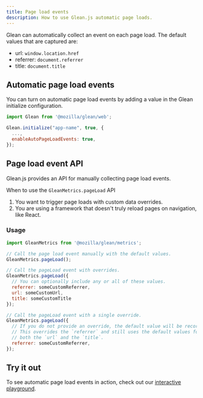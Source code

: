 ```yaml
---
title: Page load events
description: How to use Glean.js automatic page loads.
---
```



Glean can automatically collect an event on each page load. The default
values that are captured are:

- url: `window.location.href`
- referrer: `document.referrer`
- title: `document.title`

## Automatic page load events

You can turn on automatic page load events by adding a value in the Glean
initialize configuration.

```js
import Glean from '@mozilla/glean/web';

Glean.initialize("app-name", true, {
  ...,
  enableAutoPageLoadEvents: true,
});
```

## Page load event API

Glean.js provides an API for manually collecting page load events.

When to use the `GleanMetrics.pageLoad` API

1. You want to trigger page loads with custom data overrides.
2. You are using a framework that doesn't truly reload pages on navigation, like React.

### Usage

```js
import GleanMetrics from '@mozilla/glean/metrics';

// Call the page load event manually with the default values.
GleanMetrics.pageLoad();

// Call the pageLoad event with overrides.
GleanMetrics.pageLoad({
  // You can optionally include any or all of these values.
  referrer: someCustomReferrer,
  url: someCustomUrl,
  title: someCustomTitle
});

// Call the pageLoad event with a single override.
GleanMetrics.pageLoad({
  // If you do not provide an override, the default value will be recorded.
  // This overrides the `referrer` and still uses the default values for
  // both the `url` and the `title`.
  referrer: someCustomReferrer,
});
```

## Try it out

To see automatic page load events in action, check out our [interactive playground](../playground).

